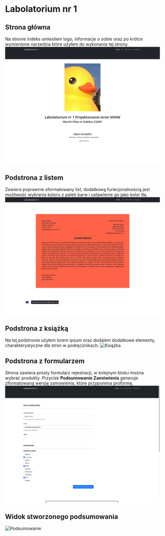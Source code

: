 # Labolatorium nr 1

## Strona główna
Na stronie indeks umiesilem logo, informacje o sobie oraz po krótce wymienione narzedzia które użyłem do wykonania tej strony.
![Strona Główna](assets/strona-index.png)

## Podstrona z listem
Zawiera poprawnie sformatowany list, dodatkową funkcjonalnością jest możliwość wybrania koloru z paleti barw i ustawienie go jako kolor tła.
![List](assets/strona-list.png)

## Podstrona z książką
Na tej podstronie użyłem lorem ipsum oraz dodalem dodatkowe elementy, charakterystyczne dla stron w podręcznikach.
![Książka](/assets/strona-ksiazka.png)



## Podstrona z formularzem
Strona zawiera prosty formularz rejestracji, w kolejnym bloku można wybrać produkty. Przycisk **Podsumowanie Zamówienia** generuje zformatowaną wersję zamowienia, które przypomina proformę.
![Formularz](https://github.com/kliszu/projektowanie_serwisow_www_22681/blob/main/Lab1/assets/strona-formularz.png)

## Widok stworzonego podsumowania
![Podsumowanie](/assets/podsumowanie_zamowienia.png)
